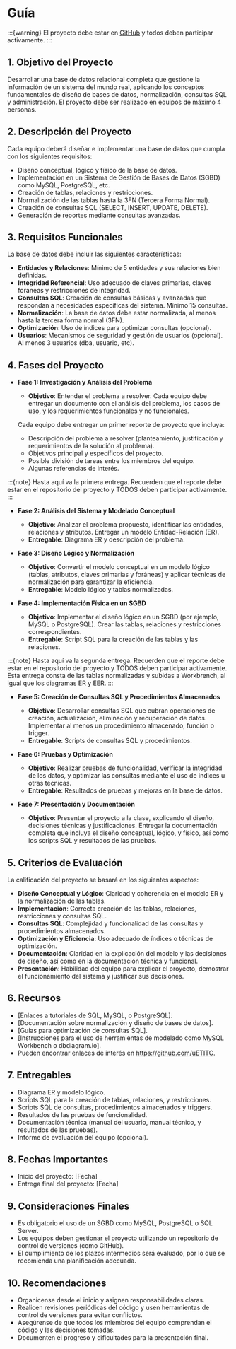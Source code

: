 # Guía

:::{warning}
El proyecto debe estar en [GitHub](https://www.github.com) y todos deben participar activamente.
:::

## 1. Objetivo del Proyecto
   Desarrollar una base de datos relacional completa que gestione la información de un sistema del mundo real, aplicando los conceptos fundamentales de diseño de bases de datos, normalización, consultas SQL y administración. El proyecto debe ser realizado en equipos de máximo 4 personas.

## 2. Descripción del Proyecto
   Cada equipo deberá diseñar e implementar una base de datos que cumpla con los siguientes requisitos:
   - Diseño conceptual, lógico y físico de la base de datos.
   - Implementación en un Sistema de Gestión de Bases de Datos (SGBD) como MySQL, PostgreSQL, etc.
   - Creación de tablas, relaciones y restricciones.
   - Normalización de las tablas hasta la 3FN (Tercera Forma Normal).
   - Creación de consultas SQL (SELECT, INSERT, UPDATE, DELETE).
   - Generación de reportes mediante consultas avanzadas.
   
## 3. Requisitos Funcionales
   La base de datos debe incluir las siguientes características:
   - **Entidades y Relaciones**: Mínimo de 5 entidades y sus relaciones bien definidas.
   - **Integridad Referencial**: Uso adecuado de claves primarias, claves foráneas y restricciones de integridad.
   - **Consultas SQL**: Creación de consultas básicas y avanzadas que respondan a necesidades específicas del sistema. Mínimo 15 consultas.
   - **Normalización**: La base de datos debe estar normalizada, al menos hasta la tercera forma normal (3FN).
   - **Optimización**: Uso de índices para optimizar consultas (opcional).
   - **Usuarios**: Mecanismos de seguridad y gestión de usuarios (opcional). Al menos 3 usuarios (dba, usuario, etc).

## 4. Fases del Proyecto
   - **Fase 1: Investigación y Análisis del Problema**  
     - **Objetivo**: Entender el problema a resolver. Cada equipo debe entregar un documento con el análisis del problema, los casos de uso, y los requerimientos funcionales y no funcionales. 
   
     Cada equipo debe entregar un primer reporte de proyecto que incluya:

     - Descripción del problema a resolver (planteamiento, justificación y requerimientos de la solución al problema). 
     - Objetivos principal y específicos del proyecto.
     - Posible división de tareas entre los miembros del equipo.
     - Algunas referencias de interés.
  
:::{note}
Hasta aquí va la primera entrega. Recuerden que el reporte debe estar en el repositorio del proyecto y TODOS deben participar activamente.
:::

   - **Fase 2: Análisis del Sistema y Modelado Conceptual**
     - **Objetivo**: Analizar el problema propuesto, identificar las entidades, relaciones y atributos. Entregar un modelo Entidad-Relación (ER).
     - **Entregable**: Diagrama ER y descripción del problema.

   - **Fase 3: Diseño Lógico y Normalización**
     - **Objetivo**: Convertir el modelo conceptual en un modelo lógico (tablas, atributos, claves primarias y foráneas) y aplicar técnicas de normalización para garantizar la eficiencia.
     - **Entregable**: Modelo lógico y tablas normalizadas.

   - **Fase 4: Implementación Física en un SGBD**
     - **Objetivo**: Implementar el diseño lógico en un SGBD (por ejemplo, MySQL o PostgreSQL). Crear las tablas, relaciones y restricciones correspondientes.
     - **Entregable**: Script SQL para la creación de las tablas y las relaciones.
  
:::{note}
Hasta aquí va la segunda entrega. Recuerden que el reporte debe estar en el repositorio del proyecto y TODOS deben participar activamente. Esta entrega consta de las tablas normalizadas y subidas a Workbrench, al igual que los diagramas ER y EER.
:::

   - **Fase 5: Creación de Consultas SQL y Procedimientos Almacenados**
     - **Objetivo**: Desarrollar consultas SQL que cubran operaciones de creación, actualización, eliminación y recuperación de datos. Implementar al menos un procedimiento almacenado, función o trigger.
     - **Entregable**: Scripts de consultas SQL y procedimientos.

   - **Fase 6: Pruebas y Optimización**
     - **Objetivo**: Realizar pruebas de funcionalidad, verificar la integridad de los datos, y optimizar las consultas mediante el uso de índices u otras técnicas.
     - **Entregable**: Resultados de pruebas y mejoras en la base de datos.

   - **Fase 7: Presentación y Documentación**
     - **Objetivo**: Presentar el proyecto a la clase, explicando el diseño, decisiones técnicas y justificaciones. Entregar la documentación completa que incluya el diseño conceptual, lógico, y físico, así como los scripts SQL y resultados de las pruebas.

## 5. Criterios de Evaluación
   La calificación del proyecto se basará en los siguientes aspectos:
   - **Diseño Conceptual y Lógico**: Claridad y coherencia en el modelo ER y la normalización de las tablas.
   - **Implementación**: Correcta creación de las tablas, relaciones, restricciones y consultas SQL.
   - **Consultas SQL**: Complejidad y funcionalidad de las consultas y procedimientos almacenados.
   - **Optimización y Eficiencia**: Uso adecuado de índices o técnicas de optimización.
   - **Documentación**: Claridad en la explicación del modelo y las decisiones de diseño, así como en la documentación técnica y funcional.
   - **Presentación**: Habilidad del equipo para explicar el proyecto, demostrar el funcionamiento del sistema y justificar sus decisiones.

## 6. Recursos
   - [Enlaces a tutoriales de SQL, MySQL, o PostgreSQL].
   - [Documentación sobre normalización y diseño de bases de datos].
   - [Guías para optimización de consultas SQL].
   - [Instrucciones para el uso de herramientas de modelado como MySQL Workbench o dbdiagram.io].
   - Pueden encontrar enlaces de interés en https://github.com/uETITC.

## 7. Entregables
   - Diagrama ER y modelo lógico.
   - Scripts SQL para la creación de tablas, relaciones, y restricciones.
   - Scripts SQL de consultas, procedimientos almacenados y triggers.
   - Resultados de las pruebas de funcionalidad.
   - Documentación técnica (manual del usuario, manual técnico, y resultados de las pruebas).
   - Informe de evaluación del equipo (opcional).

## 8. Fechas Importantes
   - Inicio del proyecto: [Fecha]
   - Entrega final del proyecto: [Fecha]

## 9. Consideraciones Finales
   - Es obligatorio el uso de un SGBD como MySQL, PostgreSQL o SQL Server.
   - Los equipos deben gestionar el proyecto utilizando un repositorio de control de versiones (como GitHub).
   - El cumplimiento de los plazos intermedios será evaluado, por lo que se recomienda una planificación adecuada.

## 10. Recomendaciones

  - Organícense desde el inicio y asignen responsabilidades claras.
  - Realicen revisiones periódicas del código y usen herramientas de control de versiones para evitar conflictos.
  - Asegúrense de que todos los miembros del equipo comprendan el código y las decisiones tomadas.
  - Documenten el progreso y dificultades para la presentación final.